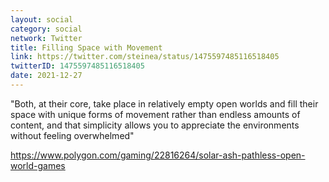 ```yaml
---
layout: social
category: social
network: Twitter
title: Filling Space with Movement
link: https://twitter.com/steinea/status/1475597485116518405
twitterID: 1475597485116518405
date: 2021-12-27
---
```


"Both, at their core, take place in relatively empty open worlds and fill their space with unique forms of movement rather than endless amounts of content, and that simplicity allows you to appreciate the environments without feeling overwhelmed"

<https://www.polygon.com/gaming/22816264/solar-ash-pathless-open-world-games>
